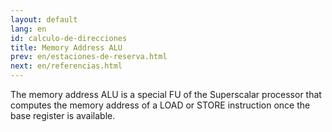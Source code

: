 ```yaml
---
layout: default
lang: en
id: calculo-de-direcciones
title: Memory Address ALU 
prev: en/estaciones-de-reserva.html
next: en/referencias.html
---
```


The memory address ALU is a special FU of the Superscalar processor that computes the memory address of a LOAD or STORE instruction once the base register is available.
